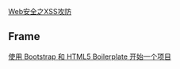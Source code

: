 [Web安全之XSS攻防](http://caibaojian.com/xss.html)

## Frame
[使用 Bootstrap 和 HTML5 Boilerplate 开始一个项目](http://www.cnblogs.com/xyzhanjiang/p/3790646.html)
